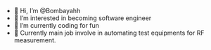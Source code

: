 - 👋 Hi, I’m @Bombayahh
- 👀 I’m interested in becoming software engineer
- 🌱 I’m currently coding for fun
- 💞️ Currently main job involve in automating test equipments for RF measurement.

<!---
Bombayahh/Bombayahh is a ✨ special ✨ repository because its `README.md` (this file) appears on your GitHub profile.
You can click the Preview link to take a look at your changes.
--->
